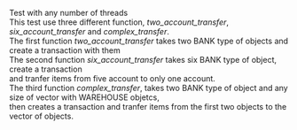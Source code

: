 Test with any number of threads<br>
This test use three different function, _two_account_transfer_, _six_account_transfer_ and _complex_transfer_.<br>
The first function _two_account_transfer_ takes two BANK type of objects and create a transaction with them<br>
The second function  _six_account_transfer_ takes six BANK type of object, create a transaction<br> 
and tranfer items from five account to only one account.<br>
The third function _complex_transfer_, takes two BANK type of object and any size of vector with WAREHOUSE objetcs,<br>
then creates a transaction and tranfer items from the first two objects to the vector of objects.<br>

